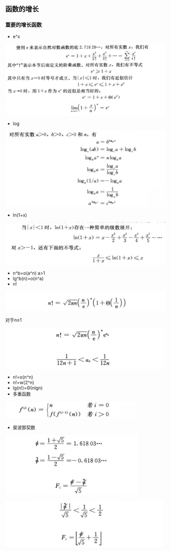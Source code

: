 ## 函数的增长

### 重要的增长函数
* e^x

![ex](../image/ex.png)  
![exx](../image/exx.png)  


* log

![log](../image/log.png)


* ln(1+x)

![ln](../image/ln.png)

* n^b=o(a^n)  a>1
* lg^b(n)=o(n^a)
* n!

![n!](../image/n!.png)

对于n≥1

![n!js](../image/n!js.png)
* n!=o(n^n)
* n!=w(2^n)
* lg(n!)=Θ(nlgn)
* 多重函数

![muti](../image/muti.png)

* 斐波那契数

![fiber](../image/fiber.png)

![fiberjs](../image/fiberjs.png)
